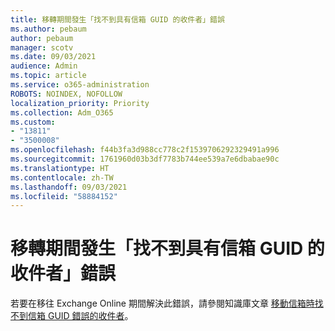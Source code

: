 ```yaml
---
title: 移轉期間發生「找不到具有信箱 GUID 的收件者」錯誤
ms.author: pebaum
author: pebaum
manager: scotv
ms.date: 09/03/2021
audience: Admin
ms.topic: article
ms.service: o365-administration
ROBOTS: NOINDEX, NOFOLLOW
localization_priority: Priority
ms.collection: Adm_O365
ms.custom:
- "13811"
- "3500008"
ms.openlocfilehash: f44b3fa3d988cc778c2f1539706292329491a996
ms.sourcegitcommit: 1761960d03b3df7783b744ee539a7e6dbabae90c
ms.translationtype: HT
ms.contentlocale: zh-TW
ms.lasthandoff: 09/03/2021
ms.locfileid: "58884152"
---
```

# <a name="cannot-find-a-recipient-that-has-mailbox-guid-error-during-migration"></a>移轉期間發生「找不到具有信箱 GUID 的收件者」錯誤

若要在移往 Exchange Online 期間解決此錯誤，請參閱知識庫文章 [移動信箱時找不到信箱 GUID 錯誤的收件者](https://docs.microsoft.com/exchange/troubleshoot/move-mailboxes/migrationpermanentexception-when-moving-mailboxes)。